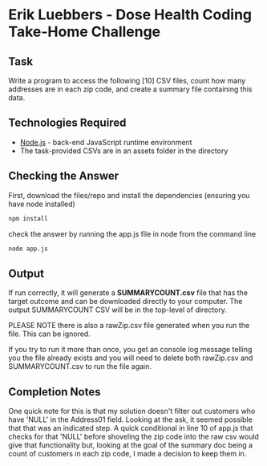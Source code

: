 # Erik Luebbers - Dose Health Coding Take-Home Challenge

## Task

Write a program to access the following [10] CSV files, count how many addresses are in each zip
code, and create a summary file containing this data.

## Technologies Required

- [Node.js](https://nodejs.org/en/) - back-end JavaScript runtime environment
- The task-provided CSVs are in an assets folder in the directory

## Checking the Answer

First, download the files/repo and install the dependencies (ensuring you have node installed)

```bash
npm install
```

check the answer by running the app.js file in node from the command line

```bash
node app.js
```

## Output

If run correctly, it will generate a **SUMMARYCOUNT.csv** file that has the target outcome and can be downloaded directly to your computer. The output SUMMARYCOUNT CSV will be in the top-level of directory.

PLEASE NOTE there is also a rawZip.csv file generated when you run the file. This can be ignored.

If you try to run it more than once, you get an console log message telling you the file already exists and you will need to delete both rawZip.csv and SUMMARYCOUNT.csv to run the file again.

## Completion Notes

One quick note for this is that my solution doesn't filter out customers who have 'NULL' in the Address01 field. Looking at the ask, it seemed possible that that was an indicated step. A quick conditional in line 10 of app.js that checks for that 'NULL' before shoveling the zip code into the raw csv would give that functionality but, looking at the goal of the summary doc being a count of customers in each zip code, I made a decision to keep them in.
